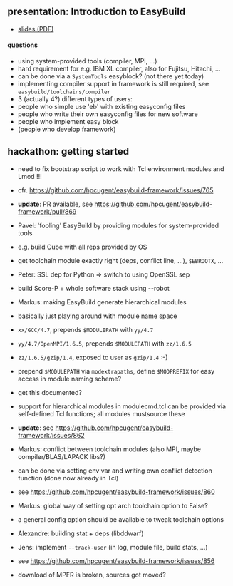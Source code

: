 ## presentation: Introduction to EasyBuild

* [slides (PDF)](http://users.ugent.be/~kehoste/EasyBuild_introduction_hackathon-JSC-Feb14.pdf)

#### questions
 * using system-provided tools (compiler, MPI, …)
  * hard requirement for e.g. IBM XL compiler, also for Fujitsu, Hitachi, …
  * can be done via a `SystemTools` easyblock? (not there yet today)
  * implementing compiler support in framework is still required, see `easybuild/toolchains/compiler`
 * 3 (actually 4?) different types of users:
  * people who simple use 'eb' with existing easyconfig files
  * people who write their own easyconfig files for new software
  * people who implement easy block
  * (people who develop framework)

## hackathon: getting started

* need to fix bootstrap script to work with Tcl environment modules and Lmod !!!
 * cfr. https://github.com/hpcugent/easybuild-framework/issues/765
 * **update**: PR available, see https://github.com/hpcugent/easybuild-framework/pull/869

* Pavel: 'fooling' EasyBuild by providing modules for system-provided tools
 * e.g. build Cube with all reps provided by OS
 * get toolchain module exactly right (deps, conflict line, …), `$EBROOTX`, …

* Peter: SSL dep for Python => switch to using OpenSSL sep
 * build Score-P + whole software stack using --robot

* Markus: making EasyBuild generate hierarchical modules
 * basically just playing around with module name space
 * `xx/GCC/4.7`, prepends `$MODULEPATH` with `yy/4.7`
 * `yy/4.7/OpenMPI/1.6.5`, prepends `$MODULEPATH` with `zz/1.6.5`
 * `zz/1.6.5/gzip/1.4`, exposed to user as `gzip/1.4` :-)
 * prepend `$MODULEPATH` via `modextrapaths`, define `$MODPREFIX` for easy access in module naming scheme?
 * get this documented?
 * support for hierarchical modules in modulecmd.tcl can be provided via self-defined Tcl functions; all modules mustsource these
 * **update**: see https://github.com/hpcugent/easybuild-framework/issues/862

* Markus: conflict between toolchain modules (also MPI, maybe compiler/BLAS/LAPACK libs?)
 * can be done via setting env var and writing own conflict detection function (done now already in Tcl)
 * see https://github.com/hpcugent/easybuild-framework/issues/860

* Markus: global way of setting opt arch toolchain option to False?
 * a general config option should be available to tweak toolchain options

* Alexandre: building stat + deps (libddwarf)

* Jens: implement `--track-user` (in log, module file, build stats, …)
 * see https://github.com/hpcugent/easybuild-framework/issues/856

* download of MPFR is broken, sources got moved?